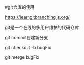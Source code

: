 #git仓库的使用

https://learngitbranching.js.org/

git是一个在线的多用户维护的代码仓库

git commit创建新分支

git checkout -b bugFix

git merge bugFix